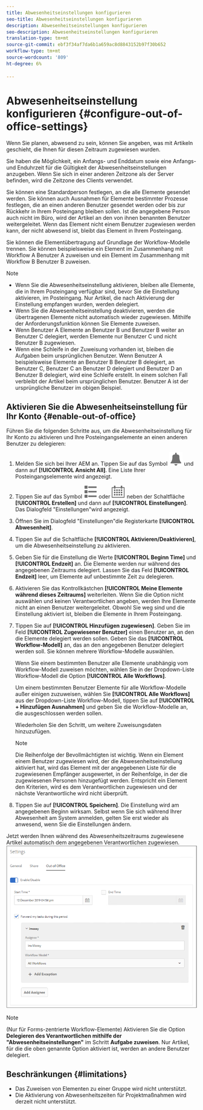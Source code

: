 ```yaml
---
title: Abwesenheitseinstellungen konfigurieren
seo-title: Abwesenheitseinstellungen konfigurieren
description: Abwesenheitseinstellungen konfigurieren
seo-description: Abwesenheitseinstellungen konfigurieren
translation-type: tm+mt
source-git-commit: ebf3f34af7da6b1a659ac8d8843152b97f30b652
workflow-type: tm+mt
source-wordcount: '809'
ht-degree: 6%

---
```




# Abwesenheitseinstellung konfigurieren {#configure-out-of-office-settings}

Wenn Sie planen, abwesend zu sein, können Sie angeben, was mit Artikeln geschieht, die Ihnen für diesen Zeitraum zugewiesen wurden.

Sie haben die Möglichkeit, ein Anfangs- und Enddatum sowie eine Anfangs- und Enduhrzeit für die Gültigkeit der Abwesenheitseinstellungen anzugeben. Wenn Sie sich in einer anderen Zeitzone als der Server befinden, wird die Zeitzone des Clients verwendet.

Sie können eine Standardperson festlegen, an die alle Elemente gesendet werden. Sie können auch Ausnahmen für Elemente bestimmter Prozesse festlegen, die an einen anderen Benutzer gesendet werden oder bis zur Rückkehr in Ihrem Posteingang bleiben sollen. Ist die angegebene Person auch nicht im Büro, wird der Artikel an den von ihnen benannten Benutzer weitergeleitet. Wenn das Element nicht einem Benutzer zugewiesen werden kann, der nicht abwesend ist, bleibt das Element in Ihrem Posteingang.

Sie können die Elementübertragung auf Grundlage der Workflow-Modelle trennen. Sie können beispielsweise ein Element im Zusammenhang mit Workflow A Benutzer A zuweisen und ein Element im Zusammenhang mit Workflow B Benutzer B zuweisen.


>[!NOTE]
>
>* Wenn Sie die Abwesenheitseinstellung aktivieren, bleiben alle Elemente, die in Ihrem Posteingang verfügbar sind, bevor Sie die Einstellung aktivieren, im Posteingang. Nur Artikel, die nach Aktivierung der Einstellung empfangen wurden, werden delegiert.
>* Wenn Sie die Abwesenheitseinstellung deaktivieren, werden die übertragenen Elemente nicht automatisch wieder zugewiesen. Mithilfe der Anforderungsfunktion können Sie Elemente zuweisen.
>* Wenn Benutzer A Elemente an Benutzer B und Benutzer B weiter an Benutzer C delegiert, werden Elemente nur Benutzer C und nicht Benutzer B zugewiesen.
>* Wenn eine Schleife in der Zuweisung vorhanden ist, bleiben die Aufgaben beim ursprünglichen Benutzer. Wenn Benutzer A beispielsweise Elemente an Benutzer B Benutzer B delegiert, an Benutzer C, Benutzer C an Benutzer D delegiert und Benutzer D an Benutzer B delegiert, wird eine Schleife erstellt. In einem solchen Fall verbleibt der Artikel beim ursprünglichen Benutzer. Benutzer A ist der ursprüngliche Benutzer im obigen Beispiel.


## Aktivieren Sie die Abwesenheitseinstellung für Ihr Konto {#enable-out-of-office}

Führen Sie die folgenden Schritte aus, um die Abwesenheitseinstellung für Ihr Konto zu aktivieren und Ihre Posteingangselemente an einen anderen Benutzer zu delegieren:

1. Melden Sie sich bei Ihrer AEM an. Tippen Sie auf das Symbol ![Inbox](assets/bell.svg) und dann auf **[!UICONTROL Ansicht All]**. Eine Liste Ihrer Posteingangselemente wird angezeigt.
1. Tippen Sie auf das Symbol ![Ansicht-Selektor](assets/viewlist.svg) oder ![Ansicht-Selektor](assets/calendar.svg) neben der Schaltfläche **[!UICONTROL Erstellen]** und dann auf **[!UICONTROL Einstellungen]**. Das Dialogfeld &quot;Einstellungen&quot;wird angezeigt.
1. Öffnen Sie im Dialogfeld &quot;Einstellungen&quot;die Registerkarte **[!UICONTROL Abwesenheit]**.
1. Tippen Sie auf die Schaltfläche **[!UICONTROL Aktivieren/Deaktivieren]**, um die Abwesenheitseinstellung zu aktivieren.
1. Geben Sie für die Einstellung die Werte **[!UICONTROL Beginn Time]** und **[!UICONTROL Endzeit]** an. Die Elemente werden nur während des angegebenen Zeitraums delegiert. Lassen Sie das Feld **[!UICONTROL Endzeit]** leer, um Elemente auf unbestimmte Zeit zu delegieren.
1. Aktivieren Sie das Kontrollkästchen **[!UICONTROL Meine Elemente während dieses Zeitraums]** weiterleiten. Wenn Sie die Option nicht auswählen und keinen Verantwortlichen angeben, werden Ihre Elemente nicht an einen Benutzer weitergeleitet. Obwohl Sie weg sind und die Einstellung aktiviert ist, bleiben die Elemente in Ihrem Posteingang.
1. Tippen Sie auf **[!UICONTROL Hinzufügen zugewiesen]**. Geben Sie im Feld **[!UICONTROL Zugewiesener Benutzer]** einen Benutzer an, an den die Elemente delegiert werden sollen. Geben Sie das **[!UICONTROL Workflow-Modell]** an, das an den angegebenen Benutzer delegiert werden soll. Sie können mehrere Workflow-Modelle auswählen.

   Wenn Sie einem bestimmten Benutzer alle Elemente unabhängig vom Workflow-Modell zuweisen möchten, wählen Sie in der Dropdown-Liste Workflow-Modell die Option **[!UICONTROL Alle Workflows]**. <br>

   Um einem bestimmten Benutzer Elemente für alle Workflow-Modelle außer einigen zuzuweisen, wählen Sie **[!UICONTROL Alle Workflows]** aus der Dropdown-Liste Workflow-Modell, tippen Sie auf **[!UICONTROL + Hinzufügen Ausnahmen]** und geben Sie die Workflow-Modelle an, die ausgeschlossen werden sollen.
   <br>

   Wiederholen Sie den Schritt, um weitere Zuweisungsdaten hinzuzufügen. <br>

   >[!NOTE]
   >
   >Die Reihenfolge der Bevollmächtigten ist wichtig. Wenn ein Element einem Benutzer zugewiesen wird, der die Abwesenheitseinstellung aktiviert hat, wird das Element mit der angegebenen Liste für die zugewiesenen Empfänger ausgewertet, in der Reihenfolge, in der die zugewiesenen Personen hinzugefügt werden. Entspricht ein Element den Kriterien, wird es dem Verantwortlichen zugewiesen und der nächste Verantwortliche wird nicht überprüft.

1. Tippen Sie auf **[!UICONTROL Speichern]**. Die Einstellung wird am angegebenen Beginn wirksam. Selbst wenn Sie sich während Ihrer Abwesenheit am System anmelden, gelten Sie erst wieder als anwesend, wenn Sie die Einstellungen ändern.

Jetzt werden Ihnen während des Abwesenheitszeitraums zugewiesene Artikel automatisch dem angegebenen Verantwortlichen zugewiesen.
![Abwesenheit](assets/out-of-office.png)

>[!NOTE]
>
>(Nur für Forms-zentrierte Workflow-Elemente) Aktivieren Sie die Option **Delegieren des Verantwortlichen mithilfe der &quot;Abwesenheitseinstellungen&quot;** im Schritt **Aufgabe zuweisen**. Nur Artikel, für die die oben genannte Option aktiviert ist, werden an andere Benutzer delegiert.

## Beschränkungen {#limitations}

* Das Zuweisen von Elementen zu einer Gruppe wird nicht unterstützt.
* Die Aktivierung von Abwesenheitszeiten für Projektmaßnahmen wird derzeit nicht unterstützt.
